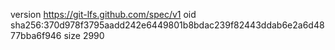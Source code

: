 version https://git-lfs.github.com/spec/v1
oid sha256:370d978f3795aadd242e6449801b8bdac239f82443ddab6e2a6d4877bba6f946
size 2990
